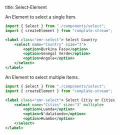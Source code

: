 title: Select-Element

An Element to select a single Item.

```jsx
import { Select } from "./components/select";
import { createElement } from "complate-stream";

<label class="emr-select"> Select Country
    <select name="Country" size="3">
        <option>Burkina Faso</option>
        <option>Senegal Verde</option>
        <option>Angola</option>
    </select>
</label>
```

An Element to select multiple Items.

```jsx
import { Select } from "./components/select";
import { createElement } from "complate-stream";

<label class="emr-select"> Select Citiy or Cities
    <select name="Cities" size="3" multiple>
        <option>Luanda</option>
        <option>N'dalatando</option>
        <option>Huambo</option>
    </select>
</label>
```
